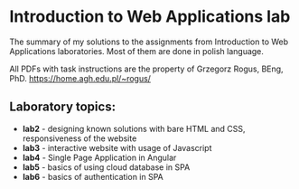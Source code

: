 # Introduction to Web Applications lab

The summary of my solutions to the assignments from Introduction to Web Applications laboratories.
Most of them are done in polish language.

All PDFs with task instructions are the property of Grzegorz Rogus, BEng, PhD.
https://home.agh.edu.pl/~rogus/
<br/>

## Laboratory topics:

* **lab2** - designing known solutions with bare HTML and CSS, responsiveness of the website
* **lab3** - interactive website with usage of Javascript
* **lab4** - Single Page Application in Angular
* **lab5** - basics of using cloud database in SPA
* **lab6** - basics of authentication in SPA